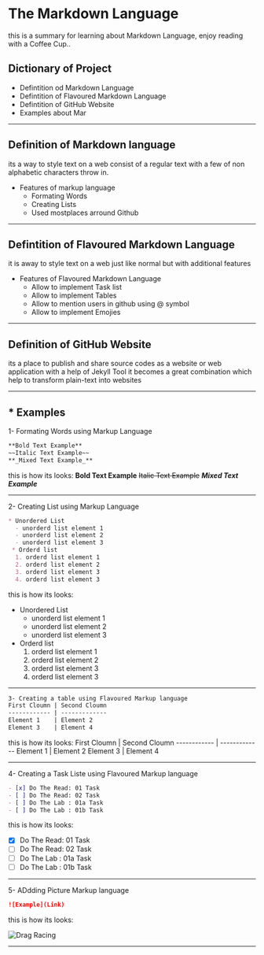 # The Markdown Language
this is a summary for learning about Markdown Language, enjoy reading with a Coffee Cup..

## Dictionary of Project
  - Defintition od Markdown Language
  - Defintition of Flavoured Markdown Language
  - Defintition of GitHub Website
  - Examples about Mar
 


___
## Definition of Markdown language
its a way to style text on a web consist of a regular text with a few of non alphabetic characters throw in.

* Features of markup language
  - Formating Words
  - Creating Lists
  - Used mostplaces arround Github
___

## Defintition of Flavoured Markdown Language
it is away to style text on a web just like normal but with additional features

* Features of Flavoured Markdown Language
  - Allow to implement Task list
  - Allow to implement Tables
  - Allow to mention users in github using @ symbol
  - Allow to implement Emojies
___
## Definition of GitHub Website
its a place to publish and share source codes as a website or web application with a help of Jekyll Tool it becomes a great combination which help to transform plain-text into websites 
___
## * Examples

1- Formating Words using Markup Language

```markdown
**Bold Text Example**
~~Italic Text Example~~
**_Mixed Text Example_**
```
this is how its looks:
**Bold Text Example**
~~Italic Text Example~~
**_Mixed Text Example_**
___
2- Creating List using Markup Language

```markdown
* Unordered List
  - unorderd list element 1 
  - unorderd list element 2 
  - unorderd list element 3 
 * Orderd list
  1. orderd list element 1
  2. orderd list element 2
  3. orderd list element 3
  4. orderd list element 3
```
this is how its looks:
* Unordered List
  - unorderd list element 1 
  - unorderd list element 2 
  - unorderd list element 3 
* Orderd list
  1. orderd list element 1
  2. orderd list element 2
  3. orderd list element 3
  4. orderd list element 3
___
```markdown
3- Creating a table using Flavoured Markup language
First Cloumn | Second Cloumn
------------ | -------------
Element 1    | Element 2
Element 3    | Element 4
```
this is how its looks:
First Cloumn | Second Cloumn
------------ | -------------
Element 1    | Element 2
Element 3    | Element 4
___
4- Creating a Task Liste using Flavoured Markup language
```markdown
- [x] Do The Read: 01 Task
- [ ] Do The Read: 02 Task
- [ ] Do The Lab : 01a Task
- [ ] Do The Lab : 01b Task
```
this is how its looks:
- [x] Do The Read: 01 Task
- [ ] Do The Read: 02 Task
- [ ] Do The Lab : 01a Task
- [ ] Do The Lab : 01b Task
___

5- ADdding Picture Markup language
```markdown
![Example](Link)
```
this is how its looks:

![Drag Racing](https://upload.wikimedia.org/wikipedia/commons/0/0a/Red_Silhouette_-_Brain.svg)

___
